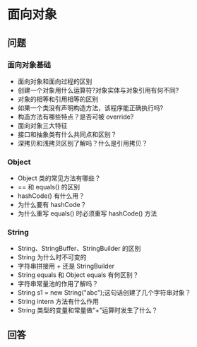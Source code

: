# 面向对象

## 问题

### 面向对象基础

* 面向对象和面向过程的区别
* 创建一个对象用什么运算符?对象实体与对象引用有何不同?
* 对象的相等和引用相等的区别
* 如果一个类没有声明构造方法，该程序能正确执行吗?
* 构造方法有哪些特点？是否可被 override?
* 面向对象三大特征
* 接口和抽象类有什么共同点和区别？
* 深拷贝和浅拷贝区别了解吗？什么是引用拷贝？

### Object

* Object 类的常见方法有哪些？
* == 和 equals() 的区别
* hashCode() 有什么用？
* 为什么要有 hashCode？
* 为什么重写 equals() 时必须重写 hashCode() 方法

### String

* String、StringBuffer、StringBuilder 的区别
* String 为什么时不可变的
* 字符串拼接用 + 还是 StringBuilder
* String equals 和 Object equals 有何区别？
* 字符串常量池的作用了解吗？
*  String s1 = new String("abc");这句话创建了几个字符串对象？
* String intern 方法有什么作用
* String 类型的变量和常量做“+”运算时发生了什么？

## 回答